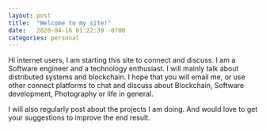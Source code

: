```yaml
---
layout: post
title:  "Welcome to my site!"
date:   2020-04-16 01:22:39 -0700
categories: personal
---
```

Hi internet users, I am starting this site to connect and discuss. I am a Software engineer and a technology enthusiast. I will mainly talk about distributed systems and blockchain. I hope that you will email me, or use other connect platforms to chat and discuss about Blockchain, Software development, Photography or life in general.

I will also regularly post about the projects I am doing. And would love to get your suggestions to improve the end result. 
